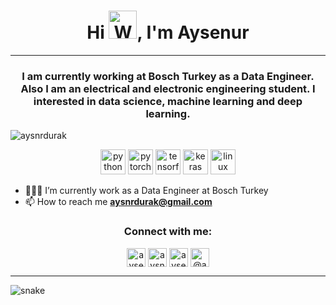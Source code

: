 <h1 align="center">Hi <img src="https://raw.githubusercontent.com/nixin72/nixin72/master/wave.gif" 
         alt="Waving hand animated gif"
         height="45"
         width="45" />, I'm Aysenur</h1>
<hr>
<h3 align="center">I am currently working at Bosch Turkey as a Data Engineer. Also I am an electrical and electronic engineering student. I interested in data science, machine learning and deep learning.</h3>
<p align="left"> <img src="https://komarev.com/ghpvc/?username=aysnrdurak&color=lightgrey" alt="aysnrdurak" /> </p>

<p align="center">
  <img src="https://www.vectorlogo.zone/logos/python/python-icon.svg" alt="python" width="40" height="40"/>
  <img src="https://www.vectorlogo.zone/logos/pytorch/pytorch-icon.svg" alt="pytorch" width="40" height="40"/> 
  <img src="https://www.vectorlogo.zone/logos/tensorflow/tensorflow-icon.svg" alt="tensorflow" width="40" height="40"/> 
  <img src="https://github.com/valohai/ml-logos/blob/master/keras.svg" alt="keras" width="40" height="40"/> 
  <img src="https://www.vectorlogo.zone/logos/linux/linux-icon.svg" alt="linux" width="40" height="40"/>  
</p>

- 👨🏽‍💻 I’m currently work as a Data Engineer at Bosch Turkey
- 📫 How to reach me **aysnrdurak@gmail.com**


<h3 align="center">Connect with me:</h3>

</p>
<p align="center">
<a href="https://www.linkedin.com/in/aysenurdurak/" target="blank"><img align="center" src="https://cdn.jsdelivr.net/npm/simple-icons@3.13.0/icons/linkedin.svg" alt="aysenurdurak" height="30" width="30" /></a>
<a href="https://twitter.com/aysnrdurak" target="blank"><img align="center" src="https://cdn.jsdelivr.net/npm/simple-icons@3.0.1/icons/twitter.svg" alt="aysnrdurak" height="30" width="30" /></a>
<a href="https://kaggle.com/aysenurdurak" target="blank"><img align="center" src="https://cdn.jsdelivr.net/npm/simple-icons@3.0.1/icons/kaggle.svg" alt="aysenurdurak" height="30" width="30" /></a>
<a href="https://medium.com/@aysnrdurak" target="blank"><img align="center" src="https://cdn.jsdelivr.net/npm/simple-icons@3.0.1/icons/medium.svg" alt="@aysnrdurak" height="30" width="30" /></a>

</p>
<hr>
<p align="center">
         
 <img src="https://github.com/aysnrdurak/aysnrdurak/blob/output/github-contribution-grid-snake.svg" alt="snake"></center>


<!--
**aysnrdurak/aysnrdurak** is a ✨ _special_ ✨ repository because its `README.md` (this file) appears on your GitHub profile.

Here are some ideas to get you started:

- 🔭 I’m currently working on ...
- 🌱 I’m currently learning ...
- 👯 I’m looking to collaborate on ...
- 🤔 I’m looking for help with ...
- 💬 Ask me about ...
- 📫 How to reach me: ...
- 😄 Pronouns: ...
- ⚡ Fun fact: ...
-->
